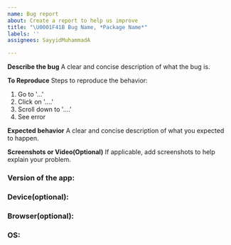 ```yaml
---
name: Bug report
about: Create a report to help us improve
title: "\U0001F41B Bug Name, *Package Name*"
labels: ''
assignees: SayyidMuhammadA

---
```


**Describe the bug**
A clear and concise description of what the bug is.

**To Reproduce**
Steps to reproduce the behavior:
1. Go to '...'
2. Click on '....'
3. Scroll down to '....'
4. See error

**Expected behavior**
A clear and concise description of what you expected to happen.

**Screenshots or Video(Optional)**
If applicable, add screenshots to help explain your problem.

### Version of the app:
### Device(optional): 
### Browser(optional):
### OS: 
